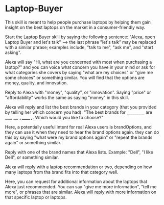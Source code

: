 # Laptop-Buyer

This skill is meant to help people purchase laptops by helping them gain insight on the best laptops on the market in a consumer-friendly way.

Start the Laptop Buyer skill by saying the following sentence:
"Alexa, open Laptop Buyer and let's talk" 
--> the last phrase "let's talk" may be replaced with a similar phrase; examples include, "talk to me", "ask me", and "start asking".

Alexa will say "Hi, what are you concerned with most when purchasing a laptop?" and you can voice what concern you have in your mind or ask for what categories she covers by saying "what are my choices" or "give me some choices" or something similar. You will find that the options are money, quality, and innovation. 

Reply to Alexa with "money", "quality", or "innovation". Saying "price" or "affordability" works the same as saying "money" in this skill.

Alexa will reply and list the best brands in your category (that you provided by telling her which concern you had):
"The best brands for _________ are ___, ___, ___, ____ ,____. Which would you like to choose?"

Here, a potentially useful intent for real Alexa users is brandOptions, and they can use it when they need to hear the brand options again. they can do this by saying "what were my brand options again" or "repeat the brands again" or something similar.

Reply with one of the brand names that Alexa lists. Example: "Dell", "I like Dell", or something similar.

Alexa will reply with a laptop recommendation or two, depending on how many laptops from tha brand fits into that category well.

Here, you can request for additional information about the laptops that Alexa just recommended. You can say "give me more information", "tell me more", or phrases that are similar. Alexa will reply with more information on that specific laptop or laptops.

